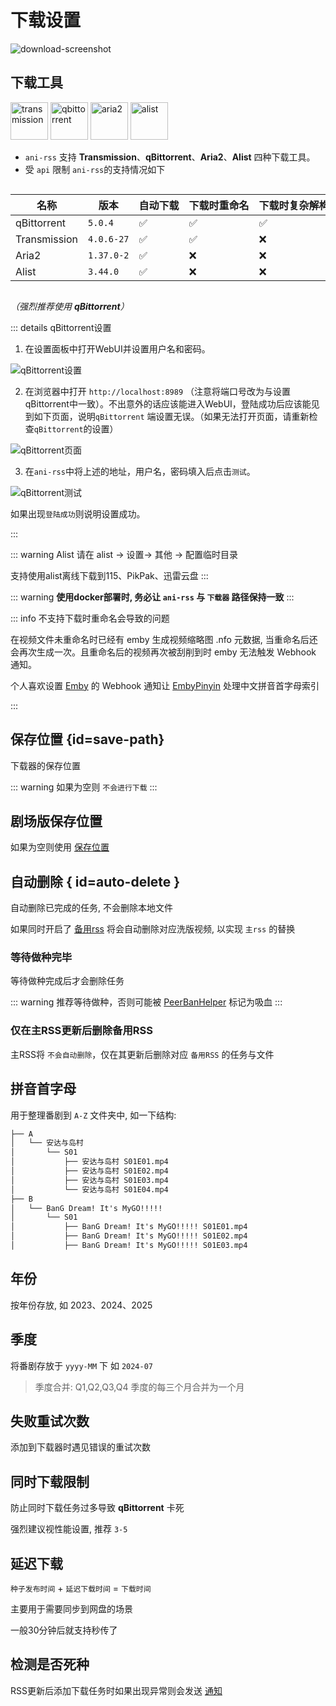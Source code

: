 # 下载设置

<img src="/screenshot/73147386fca70f09e22aadac950f93a1-download-screenshot.webp" alt="download-screenshot" id="download-screenshot">

## 下载工具

<div>
<img src="/image/Transmission.webp" alt="transmission" width="60">
<img src="/image/Qbittorrent.webp" alt="qbittorrent" width="60">
<img src="/image/Aria2.webp" alt="aria2" width="60">
<img src="/image/Alist.webp" alt="alist" width="60">
</div>

- `ani-rss` 支持 **Transmission**、**qBittorrent**、**Aria2**、**Alist** 四种下载工具。
- 受 `api` 限制 `ani-rss`的支持情况如下

<div style="overflow-x: auto;">
<div style="width: 1200px;">

| 名称           | 版本         | 自动下载 | 下载时重命名 | 下载时复杂解构重命名 | 下载完成后重命名 | 做种时修改下载位置 | 下载完成通知 | AList自动上传 |
|--------------|------------|------|--------|------------|----------|-----------|--------|-----------|
| qBittorrent  | `5.0.4`    | ✅    | ✅      | ✅          | ✅        | ✅         | ✅      | ✅         |
| Transmission | `4.0.6-27` | ✅    | ✅      | ❌          | ✅        | ✅         | ✅      | ✅         |
| Aria2        | `1.37.0-2` | ✅    | ❌      | ❌          | ✅        | ❌         | ❌      | ❌         |
| Alist        | `3.44.0`   | ✅    | ❌      | ❌          | ✅        | ❌         | ✅      | ❌         |

</div>
</div>

*（强烈推荐使用 **qBittorrent**）*

::: details qBittorrent设置

1. 在设置面板中打开WebUI并设置用户名和密码。

![qBittorrent设置](/image/qBittorrent_settings.webp)

2. 在浏览器中打开 `http://localhost:8989`
   （注意将端口号改为与设置qBittorrent中一致）。不出意外的话应该能进入WebUI，登陆成功后应该能见到如下页面，说明`qBittorrent`
   端设置无误。（如果无法打开页面，请重新检查`qBittorrent`的设置）

![qBittorrent页面](/image/qBittorrent_WebUI.webp)

3. 在`ani-rss`中将上述的地址，用户名，密码填入后点击`测试`。

![qBittorrent测试](/image/qBittorrent_test.webp)

如果出现`登陆成功`则说明设置成功。

:::

::: warning Alist
请在 alist -> 设置-> 其他 -> 配置临时目录

支持使用alist离线下载到115、PikPak、迅雷云盘
:::

::: warning
**使用docker部署时, 务必让 `ani-rss` 与 `下载器` 路径保持一致**
:::

::: info 不支持下载时重命名会导致的问题

在视频文件未重命名时已经有 emby 生成视频缩略图 .nfo 元数据,
当重命名后还会再次生成一次。且重命名后的视频再次被刮削到时 emby 无法触发 Webhook 通知。

个人喜欢设置 [Emby](https://emby.media/) 的 Webhook 通知让 [EmbyPinyin](https://github.com/wushuo894/EmbyPinyin)
处理中文拼音首字母索引

:::

## 保存位置 {id=save-path}

下载器的保存位置

::: warning
如果为空则 `不会进行下载`
:::

## 剧场版保存位置

如果为空则使用 [保存位置](#save-path)

## 自动删除 { id=auto-delete }

自动删除已完成的任务, 不会删除本地文件

如果同时开启了 [备用rss](/config/basic/rss#back-rss) 将会自动删除对应洗版视频, 以实现 `主rss` 的替换

### 等待做种完毕

等待做种完成后才会删除任务

::: warning
推荐等待做种，否则可能被 [PeerBanHelper](https://github.com/PBH-BTN/PeerBanHelper) 标记为吸血
:::

### 仅在主RSS更新后删除备用RSS

主RSS将 `不会自动删除`，仅在其更新后删除对应 `备用RSS` 的任务与文件

## 拼音首字母

用于整理番剧到 `A-Z` 文件夹中, 如一下结构:

```txt
├── A
│   └── 安达与岛村
│       └── S01
│           ├── 安达与岛村 S01E01.mp4
│           ├── 安达与岛村 S01E02.mp4
│           ├── 安达与岛村 S01E03.mp4
│           └── 安达与岛村 S01E04.mp4
├── B
│   └── BanG Dream! It's MyGO!!!!!
│       └── S01
│           ├── BanG Dream! It's MyGO!!!!! S01E01.mp4
│           ├── BanG Dream! It's MyGO!!!!! S01E02.mp4
│           ├── BanG Dream! It's MyGO!!!!! S01E03.mp4
```

## 年份

按年份存放, 如 2023、2024、2025

## 季度

将番剧存放于 `yyyy-MM` 下 如 `2024-07`

> 季度合并: Q1,Q2,Q3,Q4 季度的每三个月合并为一个月

## 失败重试次数

添加到下载器时遇见错误的重试次数

## 同时下载限制

防止同时下载任务过多导致 **qBittorrent** 卡死

强烈建议视性能设置, 推荐 `3-5`

## 延迟下载

`种子发布时间` + `延迟下载时间` = `下载时间`

主要用于需要同步到网盘的场景

一般30分钟后就支持秒传了

## 检测是否死种

RSS更新后添加下载任务时如果出现异常则会发送 [通知](/config/message)
